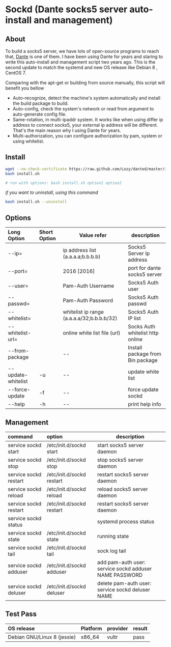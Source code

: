 # Sockd (Dante socks5 server auto-install and management)

## About
To build a socks5 server, we have lots of open-source programs to reach that, [Dante](https://www.inet.no/dante/) is one of them.
I have been using Dante for years and staring to write this auto-install and management script two years ago.
This is the second update to match the systemd and new OS release like Debian 8 , CentOS 7.

Comparing with the apt-get or building from source manually, this script will benefit you bellow

* Auto-recognize, detect the machine's system automatically and install the build package to build.
* Auto-config, check the system's network or read from argument to auto-generate config file.
* Same-rotation, in multi-ipaddr system. It works like when using differ ip address to connect socks5, your external ip address will be different. That's the main reason why I using Dante for years.
* Multi-authorization, you can configure authorization by pam, system or using whitelist.

## Install

```bash
wget --no-check-certificate https://raw.github.com/Lozy/danted/master/install.sh -O install.sh
bash install.sh

# run with options: bash install.sh option1 option2
```

*if you want to uninstall, using this command*

```bash
bash install.sh --uninstall
```

## Options

| Long Option | Short Option | Value refer | description |
| :--- | :--- | --- | --- |
| --ip=                 | | ip address list (a.a.a.a;b.b.b.b) | Socks5 Server Ip address |
|  --port=              | | 2016  [2016]| port for dante socks5 server |
| --user=               | | Pam-Auth Username | Socks5 Auth user |
|  --passwd=            | | Pam-Auth Password |Socks5 Auth passwd |
|  --whitelist=         | | whitelist ip range (a.a.a.a/32;b.b.b.b/32) |Socks5 Auth IP list |
|  --whitelist-url=     | | online white list file (url) | Socks Auth whitelist http online |
|  --from-package       | | -- | Install package from Bin package |
|  --update-whitelist   | -u | --|  update white list |
|  --force-update       | -f  | -- | force update sockd |
|  --help  |  -h        | --| print help info |

## Management

| command | option | description |
| :--- | :--- | --- |
| service sockd start | /etc/init.d/sockd start | start socks5 server daemon |
| service sockd stop | /etc/init.d/sockd stop | stop socks5 server daemon |
| service sockd restart | /etc/init.d/sockd restart | restart socks5 server daemon |
| service sockd reload | /etc/init.d/sockd reload | reload socks5 server daemon |
| service sockd restart | /etc/init.d/sockd restart | restart socks5 server daemon |
| service sockd status | | systemd process status |
| service sockd state | /etc/init.d/sockd state | running state |
| service sockd tail | /etc/init.d/sockd tail | sock log tail |
| service sockd adduser | /etc/init.d/sockd adduser | add pam-auth user:  service sockd adduser NAME PASSWORD |
| service sockd deluser | /etc/init.d/sockd deluser | delete pam-auth user:  service sockd deluser NAME |


## Test Pass

| OS release | Platform | provider | result |
| :--- | :--- | --- |  --- | 
| Debian GNU/Linux 8 (jessie) | x86_64 | vultr | pass |
